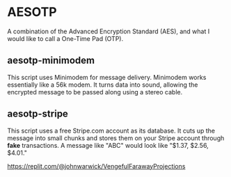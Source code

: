 # AESOTP
A combination of the Advanced Encryption Standard (AES), and what I would like to call a One-Time Pad (OTP). 

## aesotp-minimodem
This script uses Minimodem for message delivery. Minimodem works essentially like a 56k modem. It turns data into sound, allowing the encrypted message to be passed along using a stereo cable.

## aesotp-stripe
This script uses a free Stripe.com account as its database. It cuts up the message into small chunks and stores them on your Stripe account through **fake** transactions. A message like "ABC" would look like "$1.37, $2.56, $4.01."

https://replit.com/@johnwarwick/VengefulFarawayProjections

